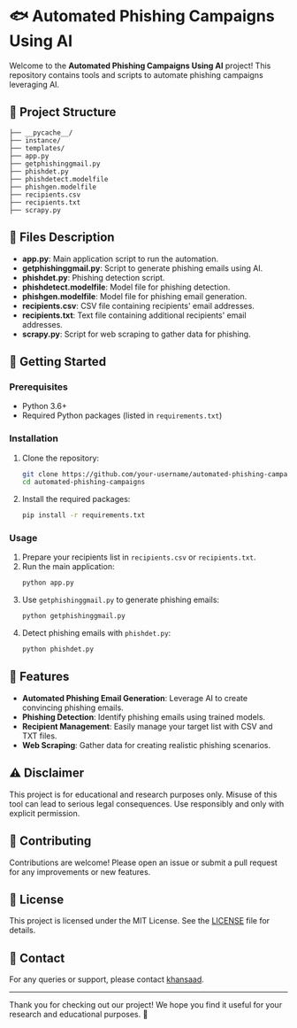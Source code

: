 

# 🐟 Automated Phishing Campaigns Using AI

Welcome to the **Automated Phishing Campaigns Using AI** project! This repository contains tools and scripts to automate phishing campaigns leveraging AI.

## 📂 Project Structure

```
├── __pycache__/
├── instance/
├── templates/
├── app.py
├── getphishinggmail.py
├── phishdet.py
├── phishdetect.modelfile
├── phishgen.modelfile
├── recipients.csv
├── recipients.txt
├── scrapy.py
```

## 📑 Files Description

- **app.py**: Main application script to run the automation.
- **getphishinggmail.py**: Script to generate phishing emails using AI.
- **phishdet.py**: Phishing detection script.
- **phishdetect.modelfile**: Model file for phishing detection.
- **phishgen.modelfile**: Model file for phishing email generation.
- **recipients.csv**: CSV file containing recipients' email addresses.
- **recipients.txt**: Text file containing additional recipients' email addresses.
- **scrapy.py**: Script for web scraping to gather data for phishing.

## 🚀 Getting Started

### Prerequisites

- Python 3.6+
- Required Python packages (listed in `requirements.txt`)

### Installation

1. Clone the repository:
   ```sh
   git clone https://github.com/your-username/automated-phishing-campaigns.git
   cd automated-phishing-campaigns
   ```

2. Install the required packages:
   ```sh
   pip install -r requirements.txt
   ```

### Usage

1. Prepare your recipients list in `recipients.csv` or `recipients.txt`.
2. Run the main application:
   ```sh
   python app.py
   ```
3. Use `getphishinggmail.py` to generate phishing emails:
   ```sh
   python getphishinggmail.py
   ```
4. Detect phishing emails with `phishdet.py`:
   ```sh
   python phishdet.py
   ```

## 🌟 Features

- **Automated Phishing Email Generation**: Leverage AI to create convincing phishing emails.
- **Phishing Detection**: Identify phishing emails using trained models.
- **Recipient Management**: Easily manage your target list with CSV and TXT files.
- **Web Scraping**: Gather data for creating realistic phishing scenarios.

## ⚠️ Disclaimer

This project is for educational and research purposes only. Misuse of this tool can lead to serious legal consequences. Use responsibly and only with explicit permission.

## 🤝 Contributing

Contributions are welcome! Please open an issue or submit a pull request for any improvements or new features.

## 📜 License

This project is licensed under the MIT License. See the [LICENSE](LICENSE) file for details.

## 📧 Contact

For any queries or support, please contact [khansaad](mailto:khansaad1275@gmail.com).

---

Thank you for checking out our project! We hope you find it useful for your research and educational purposes. 🚀
